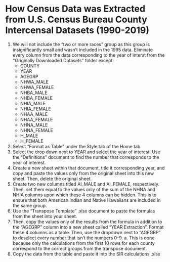 # How Census Data was Extracted from U.S. Census Bureau County Intercensal Datasets (1990-2019) 
1.	We will not include the “two or more races” group as this group is insignificantly small and wasn’t included in the 1995 data. Eliminate every column from the data corresponding to the year of interst from the "Originally Downloaded Datasets" folder except:
    - COUNTY
    - YEAR
    - AGEGRP
    - NHWA_MALE
    - NHWA_FEMALE
    - NHBA_MALE
    - NHBA_FEMALE
    - NHIA_MALE
    - NHIA_FEMALE
    - NHAA_MALE
    - NHAA_FEMALE
    - NHNA_MALE
    - NHNA_FEMALE
    - H_MALE
    - H_FEMALE
2.	Select “Format as Table” under the Style tab of the Home tab. 
3.	Select the drop down next to YEAR and select the year of interest. Use the “Definitions” document to find the number that corresponds to the year of interest. 
4.	Create a new sheet within that document, title it corresponding year, and copy and paste the values only from the original sheet into this new sheet. Then, delete the original sheet. 
5.	Create two new columns titled AI_MALE and AI_FEMALE, respectively. Then, set them equal to the values only of the sum of the NHNA and NHIA columns upon which these 4 columns can be hidden. This is to ensure that both American Indian and Native Hawaiians are included in the same group. 
6.	Use the “Transpose Template” .xlsx document to paste the formulas from the sheet into your sheet. 
7.	Then, copy the values only of the results from the formula in addition to the “AGEGRP” column into a new sheet called “YEAR Extraction”. Format these 4 columns as a table. Then, use the dropdown next to “AGEGRP” to deselect every number that isn’t the numbers 0-9. 
a.	This is done because only the calculations from the first 10 rows for each county correspond to the correct groups from the transpose document. 
8.	Copy the data from the table and paste it into the SIR calculations .xlsx

